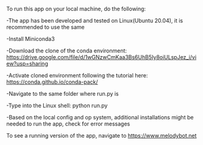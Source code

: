 To run this app on your local machine, do the following:

-The app has been developed and tested on Linux(Ubuntu 20.04), it is recommended to use the same

-Install Miniconda3

-Download the clone of the conda environment: https://drive.google.com/file/d/1wGNzwCmKaa3Bs6UhB5Iy8oiULspJez_i/view?usp=sharing

-Activate cloned environment following the tutorial here: https://conda.github.io/conda-pack/

-Navigate to the same folder where run.py is

-Type into the Linux shell: python run.py

-Based on the local config and op system, additional installations might be needed to run the app, check for error messages

To see a running version of the app, navigate to https://www.melodybot.net
